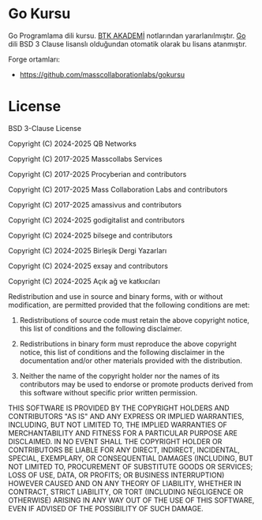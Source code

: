 # Go Kursu

Go Programlama dili kursu. [BTK AKADEMİ](https://www.btkakademi.gov.tr/portal/course/go-ile-programlamaya-giris-12760) notlarından yararlanılmıştır. [Go](https://en.wikipedia.org/wiki/Go_(programming_language)) dili BSD 3 Clause lisanslı olduğundan otomatik olarak bu lisans atanmıştır.

Forge ortamları:

* https://github.com/masscollaborationlabs/gokursu

# License

BSD 3-Clause License

Copyright (C) 2024-2025 QB Networks

Copyright (C) 2017-2025 Masscollabs Services

Copyright (C) 2017-2025 Procyberian and contributors

Copyright (C) 2017-2025 Mass Collaboration Labs and contributors

Copyright (C) 2017-2025 amassivus and contributors

Copyright (C) 2024-2025 godigitalist and contributors

Copyright (C) 2024-2025 bilsege and contributors

Copyright (C) 2024-2025 Birleşik Dergi Yazarları

Copyright (C) 2024-2025 exsay and contributors

Copyright (C) 2024-2025 Açık ağ ve katkıcıları

Redistribution and use in source and binary forms, with or without
modification, are permitted provided that the following conditions are met:

1. Redistributions of source code must retain the above copyright notice, this
   list of conditions and the following disclaimer.

2. Redistributions in binary form must reproduce the above copyright notice,
   this list of conditions and the following disclaimer in the documentation
   and/or other materials provided with the distribution.

3. Neither the name of the copyright holder nor the names of its
   contributors may be used to endorse or promote products derived from
   this software without specific prior written permission.

THIS SOFTWARE IS PROVIDED BY THE COPYRIGHT HOLDERS AND CONTRIBUTORS "AS IS"
AND ANY EXPRESS OR IMPLIED WARRANTIES, INCLUDING, BUT NOT LIMITED TO, THE
IMPLIED WARRANTIES OF MERCHANTABILITY AND FITNESS FOR A PARTICULAR PURPOSE ARE
DISCLAIMED. IN NO EVENT SHALL THE COPYRIGHT HOLDER OR CONTRIBUTORS BE LIABLE
FOR ANY DIRECT, INDIRECT, INCIDENTAL, SPECIAL, EXEMPLARY, OR CONSEQUENTIAL
DAMAGES (INCLUDING, BUT NOT LIMITED TO, PROCUREMENT OF SUBSTITUTE GOODS OR
SERVICES; LOSS OF USE, DATA, OR PROFITS; OR BUSINESS INTERRUPTION) HOWEVER
CAUSED AND ON ANY THEORY OF LIABILITY, WHETHER IN CONTRACT, STRICT LIABILITY,
OR TORT (INCLUDING NEGLIGENCE OR OTHERWISE) ARISING IN ANY WAY OUT OF THE USE
OF THIS SOFTWARE, EVEN IF ADVISED OF THE POSSIBILITY OF SUCH DAMAGE.
